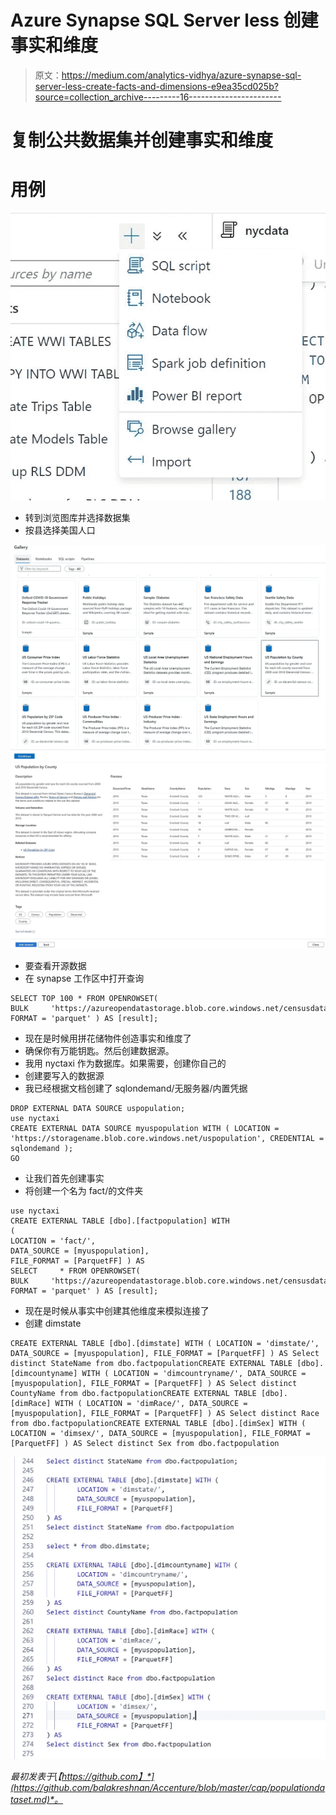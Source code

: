 # Azure Synapse SQL Server less 创建事实和维度

> 原文：<https://medium.com/analytics-vidhya/azure-synapse-sql-server-less-create-facts-and-dimensions-e9ea35cd025b?source=collection_archive---------16----------------------->

# 复制公共数据集并创建事实和维度

# 用例

![](img/284c980e9389c84d5e5d8adab8e6f811.png)

*   转到浏览图库并选择数据集
*   按县选择美国人口

![](img/b30eaca5b068142a3c8a179ef4e9f600.png)![](img/ebad02a1d2ff1ea5c00f73d069776347.png)

*   要查看开源数据
*   在 synapse 工作区中打开查询

```
SELECT TOP 100 * FROM OPENROWSET( BULK     'https://azureopendatastorage.blob.core.windows.net/censusdatacontainer/release/us_population_county/year=*/*.parquet', FORMAT = 'parquet' ) AS [result];
```

*   现在是时候用拼花储物件创造事实和维度了
*   确保你有万能钥匙。然后创建数据源。
*   我用 nyctaxi 作为数据库。如果需要，创建你自己的
*   创建要写入的数据源
*   我已经根据文档创建了 sqlondemand/无服务器/内置凭据

```
DROP EXTERNAL DATA SOURCE uspopulation; 
use nyctaxi 
CREATE EXTERNAL DATA SOURCE myuspopulation WITH ( LOCATION = 'https://storagename.blob.core.windows.net/uspopulation', CREDENTIAL = sqlondemand ); 
GO
```

*   让我们首先创建事实
*   将创建一个名为 fact/的文件夹

```
use nyctaxi 
CREATE EXTERNAL TABLE [dbo].[factpopulation] WITH 
( 
LOCATION = 'fact/', 
DATA_SOURCE = [myuspopulation], 
FILE_FORMAT = [ParquetFF] ) AS 
SELECT     * FROM OPENROWSET( BULK     'https://azureopendatastorage.blob.core.windows.net/censusdatacontainer/release/us_population_county/year=*/*.parquet', FORMAT = 'parquet' ) AS [result];
```

*   现在是时候从事实中创建其他维度来模拟连接了
*   创建 dimstate

```
CREATE EXTERNAL TABLE [dbo].[dimstate] WITH ( LOCATION = 'dimstate/', DATA_SOURCE = [myuspopulation], FILE_FORMAT = [ParquetFF] ) AS Select distinct StateName from dbo.factpopulationCREATE EXTERNAL TABLE [dbo].[dimcountyname] WITH ( LOCATION = 'dimcountryname/', DATA_SOURCE = [myuspopulation], FILE_FORMAT = [ParquetFF] ) AS Select distinct CountyName from dbo.factpopulationCREATE EXTERNAL TABLE [dbo].[dimRace] WITH ( LOCATION = 'dimRace/', DATA_SOURCE = [myuspopulation], FILE_FORMAT = [ParquetFF] ) AS Select distinct Race from dbo.factpopulationCREATE EXTERNAL TABLE [dbo].[dimSex] WITH ( LOCATION = 'dimsex/', DATA_SOURCE = [myuspopulation], FILE_FORMAT = [ParquetFF] ) AS Select distinct Sex from dbo.factpopulation
```

![](img/8c624c209b476aa2585ae2fd20d7518c.png)

*最初发表于*[*【https://github.com】*](https://github.com/balakreshnan/Accenture/blob/master/cap/populationdataset.md)*。*